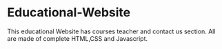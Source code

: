 # Educational-Website
This educational Website has courses teacher and contact us section. All are made of complete HTML,CSS and Javascript.

